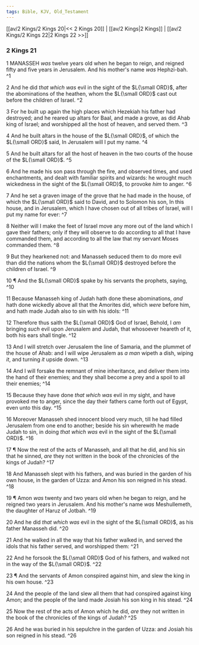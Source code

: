 ```yaml
---
tags: Bible, KJV, Old_Testament
---
```


[[av/2 Kings/2 Kings 20|<< 2 Kings 20]] | [[av/2 Kings|2 Kings]] | [[av/2 Kings/2 Kings 22|2 Kings 22 >>]]

### 2 Kings 21

1 MANASSEH _was_ twelve years old when he began to reign, and reigned fifty and five years in Jerusalem. And his mother's name _was_ Hephzi-bah. ^1

2 And he did _that_ _which_ _was_ evil in the sight of the $L{\small ORD}$, after the abominations of the heathen, whom the $L{\small ORD}$ cast out before the children of Israel. ^2

3 For he built up again the high places which Hezekiah his father had destroyed; and he reared up altars for Baal, and made a grove, as did Ahab king of Israel; and worshipped all the host of heaven, and served them. ^3

4 And he built altars in the house of the $L{\small ORD}$, of which the $L{\small ORD}$ said, In Jerusalem will I put my name. ^4

5 And he built altars for all the host of heaven in the two courts of the house of the $L{\small ORD}$. ^5

6 And he made his son pass through the fire, and observed times, and used enchantments, and dealt with familiar spirits and wizards: he wrought much wickedness in the sight of the $L{\small ORD}$, to provoke _him_ to anger. ^6

7 And he set a graven image of the grove that he had made in the house, of which the $L{\small ORD}$ said to David, and to Solomon his son, In this house, and in Jerusalem, which I have chosen out of all tribes of Israel, will I put my name for ever: ^7

8 Neither will I make the feet of Israel move any more out of the land which I gave their fathers; only if they will observe to do according to all that I have commanded them, and according to all the law that my servant Moses commanded them. ^8

9 But they hearkened not: and Manasseh seduced them to do more evil than did the nations whom the $L{\small ORD}$ destroyed before the children of Israel. ^9

10 ¶ And the $L{\small ORD}$ spake by his servants the prophets, saying, ^10

11 Because Manasseh king of Judah hath done these abominations, _and_ hath done wickedly above all that the Amorites did, which _were_ before him, and hath made Judah also to sin with his idols: ^11

12 Therefore thus saith the $L{\small ORD}$ God of Israel, Behold, I _am_ bringing _such_ evil upon Jerusalem and Judah, that whosoever heareth of it, both his ears shall tingle. ^12

13 And I will stretch over Jerusalem the line of Samaria, and the plummet of the house of Ahab: and I will wipe Jerusalem as _a_ _man_ wipeth a dish, wiping _it_, and turning _it_ upside down. ^13

14 And I will forsake the remnant of mine inheritance, and deliver them into the hand of their enemies; and they shall become a prey and a spoil to all their enemies; ^14

15 Because they have done _that_ _which_ _was_ evil in my sight, and have provoked me to anger, since the day their fathers came forth out of Egypt, even unto this day. ^15

16 Moreover Manasseh shed innocent blood very much, till he had filled Jerusalem from one end to another; beside his sin wherewith he made Judah to sin, in doing _that_ _which_ _was_ evil in the sight of the $L{\small ORD}$. ^16

17 ¶ Now the rest of the acts of Manasseh, and all that he did, and his sin that he sinned, _are_ they not written in the book of the chronicles of the kings of Judah? ^17

18 And Manasseh slept with his fathers, and was buried in the garden of his own house, in the garden of Uzza: and Amon his son reigned in his stead. ^18

19 ¶ Amon _was_ twenty and two years old when he began to reign, and he reigned two years in Jerusalem. And his mother's name _was_ Meshullemeth, the daughter of Haruz of Jotbah. ^19

20 And he did _that_ _which_ _was_ evil in the sight of the $L{\small ORD}$, as his father Manasseh did. ^20

21 And he walked in all the way that his father walked in, and served the idols that his father served, and worshipped them: ^21

22 And he forsook the $L{\small ORD}$ God of his fathers, and walked not in the way of the $L{\small ORD}$. ^22

23 ¶ And the servants of Amon conspired against him, and slew the king in his own house. ^23

24 And the people of the land slew all them that had conspired against king Amon; and the people of the land made Josiah his son king in his stead. ^24

25 Now the rest of the acts of Amon which he did, _are_ they not written in the book of the chronicles of the kings of Judah? ^25

26 And he was buried in his sepulchre in the garden of Uzza: and Josiah his son reigned in his stead. ^26
